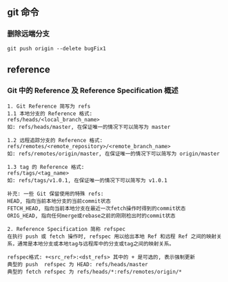 ## git 命令

### 删除远端分支
    
    git push origin --delete bugFix1


## reference

### Git 中的 Reference 及 Reference Specification 概述

    1. Git Reference 简写为 refs
    1.1 本地分支的 Reference 格式: 
    refs/heads/<local_branch_name>
    如: refs/heads/master, 在保证唯一的情况下可以简写为 master

    1.2 远程追踪分支的 Reference 格式:
    refs/remotes/<remote_repository>/<remote_branch_name>
    如: refs/remotes/origin/master, 在保证唯一的情况下可以简写为 origin/master
    
    1.3 tag 的 Reference 格式: 
    refs/tags/<tag_name>
    如: refs/tags/v1.0.1, 在保证唯一的情况下可以简写为 v1.0.1

    补充: 一些 Git 保留使用的特殊 refs:
    HEAD, 指向当前本地分支的当前commit状态
    FETCH_HEAD, 指向当前本地分支在最近一次fetch操作时得到的commit状态
    ORIG_HEAD, 指向任何merge或rebase之前的刚刚检出时的commit状态

    2. Reference Specification 简称 refspec
    在执行 push 或 fetch 操作时, refspec 用以给出本地 Ref 和远程 Ref 之间的映射关系，通常是本地分支或本地tag与远程库中的分支或tag之间的映射关系。

    refspec格式: +<src_ref>:<dst_refs> 其中的 + 是可选的, 表示强制更新
    典型的 push  refspec 为 HEAD: refs/heads/master
    典型的 fetch refspec 为 refs/heads/*:refs/remotes/origin/*